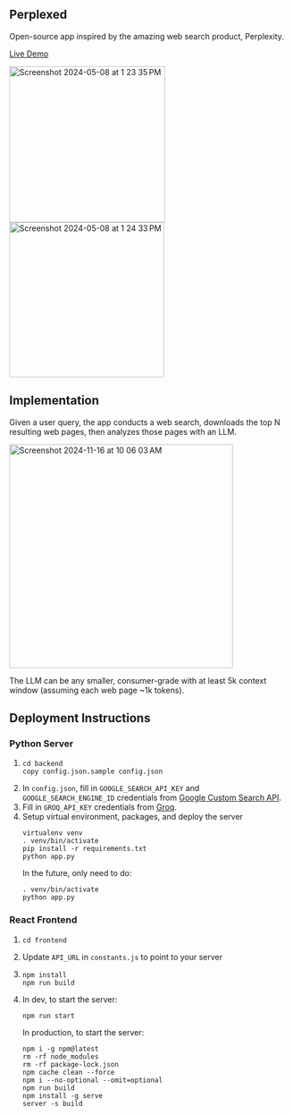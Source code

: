 ## Perplexed 
Open-source app inspired by the amazing web search product, Perplexity.

[Live Demo](https://d37ozmhmvu2kcg.cloudfront.net/)

<img width="279" alt="Screenshot 2024-05-08 at 1 23 35 PM" src="https://github.com/philfung/perplexed/assets/1054593/28ac5a06-abc6-4a8d-ab60-36f3e1f1e596">
<img width="277" alt="Screenshot 2024-05-08 at 1 24 33 PM" src="https://github.com/philfung/perplexed/assets/1054593/a932819e-6e24-45c6-9138-234e1870a558">

## Implementation
Given a user query, the app conducts a web search,
downloads the top N resulting web pages, then analyzes those pages 
with an LLM.  

<img height="400" alt="Screenshot 2024-11-16 at 10 06 03 AM" src="https://github.com/user-attachments/assets/e88ff3ee-2efc-4a36-8427-fcf90141a083">

The LLM can be any smaller, consumer-grade with at least 5k context window (assuming each web page ~1k tokens).

## Deployment Instructions

### Python Server
1. ```
   cd backend
   copy config.json.sample config.json
   ```
3. In `config.json`, fill in `GOOGLE_SEARCH_API_KEY` and `GOOGLE_SEARCH_ENGINE_ID` credentials from [Google Custom Search API](https://developers.google.com/custom-search/v1/overview).
4. Fill in `GROQ_API_KEY` credentials from [Groq](https://console.groq.com/docs/quickstart).
5. Setup virtual environment, packages, and deploy the server
   ```
   virtualenv venv
   . venv/bin/activate
   pip install -r requirements.txt
   python app.py
   ```
   In the future, only need to do:
   ```
   . venv/bin/activate
   python app.py
   ````
### React Frontend
1. ```
   cd frontend
   ```
2. Update `API_URL` in `constants.js` to point to your server
3. ```
   npm install
   npm run build
   ```
3. In dev, to start the server:
   ```
   npm run start
   ```
   In production, to start the server:
   ```
   npm i -g npm@latest
   rm -rf node_modules
   rm -rf package-lock.json
   npm cache clean --force
   npm i --no-optional --omit=optional
   npm run build
   npm install -g serve
   server -s build
   ```
